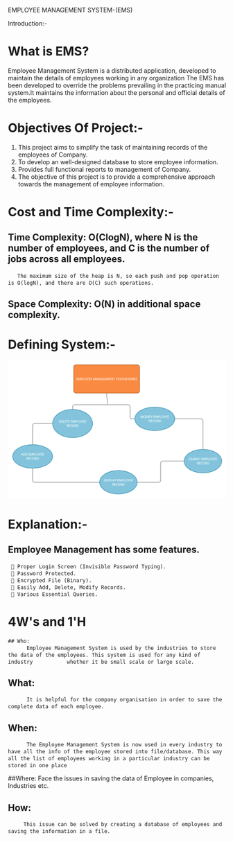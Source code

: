 EMPLOYEE MANAGEMENT SYSTEM-(EMS)

Introduction:-

# What is EMS?
Employee Management System is a distributed application, developed to maintain the details of employees working
in any organization The EMS has been developed to override the problems prevailing in the practicing manual 
system.It maintains the information about the personal and official details of the employees.

# Objectives Of Project:-

  1) This project aims to simplify the task of maintaining records of the employees of Company.
  2) To develop an well-designed database to store employee information.
  3) Provides full functional reports to management of Company.
  4) The objective of this project is to provide a comprehensive approach towards the management of employee information. 


# Cost and Time Complexity:-
  ## Time Complexity: O(Clog⁡N), where N is the number of employees, and C is the number of jobs across all employees.
       The maximum size of the heap is N, so each push and pop operation is O(log⁡N), and there are O(C) such operations.
  ## Space Complexity: O(N) in additional space complexity.

# Defining System:-

<img src="https://github.com/Sowmika26/Miniproject/blob/main/Requirements/System.png">

# Explanation:-
  ## Employee Management has some features.

      Proper Login Screen (Invisible Password Typing).
      Password Protected.
      Encrypted File (Binary).
      Easily Add, Delete, Modify Records.
      Various Essential Queries.

# 4W's and 1'H
   
    ## Who:
          Employee Management System is used by the industries to store the data of the employees. This system is used for any kind of industry           whether it be small scale or large scale.
    
   ## What:
          It is helpful for the company organisation in order to save the complete data of each employee.
   
   ## When:
          The Employee Management System is now used in every industry to have all the info of the employee stored into file/database. This way            all the list of employees working in a particular industry can be stored in one place
   
   ##Where:
          Face the issues in saving the data of Employee in companies, Industries etc.

  ## How:
         This issue can be solved by creating a database of employees and saving the information in a file.
